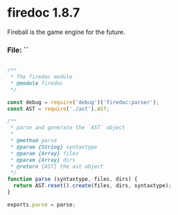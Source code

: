 
# firedoc 1.8.7

Fireball is the game engine for the future.


### File: ``

```js

/**
 * The firedoc module
 * @module firedoc
 */

const debug = require('debug')('firedoc:parser');
const AST = require('./ast').AST;

/**
 * parse and generate the `AST` object
 *
 * @method parse
 * @param {String} syntaxtype
 * @param {Array} files
 * @param {Array} dirs
 * @return {AST} the ast object
 */
function parse (syntaxtype, files, dirs) {
  return AST.reset().create(files, dirs, syntaxtype);
}

exports.parse = parse;

```
